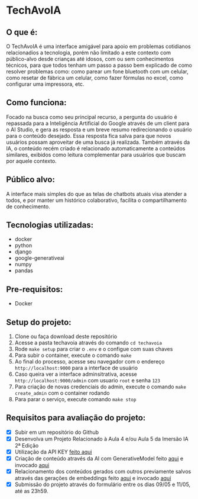 # TechAvoIA

## O que é:
O TechAvoIA é uma interface amigável para apoio em problemas cotidianos relacionadios a tecnologia, porém não limitado a este contexto com público-alvo desde crianças até idosos, com ou sem conhecimentos técnicos, para que todos tenham um passo a passo bem explicado de como resolver problemas como: como parear um fone bluetooth com um celular, como resetar de fábrica um celular, como fazer fórmulas no excel, como configurar uma impressora, etc.


## Como funciona:
Focado na busca como seu principal recurso, a pergunta do usuário é repassada para a Inteligência Artificial do Google através de um client para o AI Studio, e gera as resposta e um breve resumo redirecionando o usuário para o conteúdo desejado. Essa resposta fica salva para que novos usuários possam aproveitar de uma busca já realizada. Também através da IA, o conteúdo recém criado é relacionado automaticamente a conteúdos similares, exibidos como leitura complementar para usuários que buscam por aquele contexto.


## Público alvo:
A interface mais simples do que as telas de chatbots atuais visa atender a todos, e por manter um histórico colaborativo, facilita o compartilhamento de conhecimento.


## Tecnologias utilizadas:
- docker
- python
- django
- google-generativeai
- numpy
- pandas


## Pre-requisitos:
- Docker


## Setup do projeto:
1. Clone ou faça download deste repositório
2. Acesse a pasta techavoia através do comando `cd techavoia`
3. Rode `make setup` para criar o `.env` e o configue com suas chaves
4. Para subir o container, execute o comando `make`
5. Ao final do processo, acesse seu navegador com o endereço `http://localhost:9000` para a interface de usuário
6. Caso queira ver a interface adminsitrativa, acesse `http://localhost:9000/admin` com usuario `root` e senha `123`
7. Para criação de novas credenciais do admin, execute o comando `make create_admin` com o container rodando
8. Para parar o serviço, execute comando `make stop`


## Requisitos para avaliação do projeto:
- [x] Subir em um repositório do Github
- [x] Desenvolva um Projeto Relacionado à Aula 4 e/ou Aula 5 da Imersão IA 2ª Edição
- [x] Utilização da API KEY [feito aqui](https://github.com/zejuniortdr/techavoia/blob/0ef52fb44eea92cf3feab1a424ef3e21c796352d/apps/clients/aistudio.py#L11)
- [x] Criação de conteúdo através da AI com GenerativeModel feito [aqui](https://github.com/zejuniortdr/techavoia/blob/2199d5b998321742e5e69a8c1cfd728bb8e906e4/apps/clients/aistudio.py#L28-L39) e invocado [aqui](https://github.com/zejuniortdr/techavoia/blob/34cf0406fe8b4736df1feb7aa9358e491c36462a/apps/articles/models.py#L46)
- [x] Relacionamento dos conteúdos gerados com outros previamente salvos através das gerações de embeddings feito [aqui](https://github.com/zejuniortdr/techavoia/blob/2199d5b998321742e5e69a8c1cfd728bb8e906e4/apps/clients/aistudio.py#L41-L62) e invocado [aqui](https://github.com/zejuniortdr/techavoia/blob/34cf0406fe8b4736df1feb7aa9358e491c36462a/apps/articles/tasks.py#L45)
- [x] Submissão do projeto através do formulário entre os dias 09/05 e 11/05, até as 23h59.
